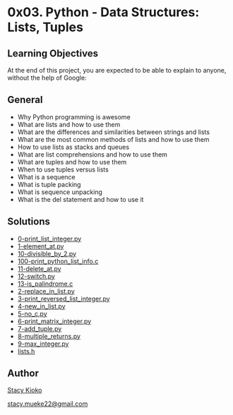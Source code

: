 <h1>0x03. Python - Data Structures: Lists, Tuples</h1>
<h2>Learning Objectives</h2>
<p>At the end of this project, you are expected to be able to explain to anyone, without the help of Google:</p>

<h2>General</h2>
<ul>
<li>Why Python programming is awesome</li>
<li>What are lists and how to use them</li>
<li>What are the differences and similarities between strings and lists</li>
<li>What are the most common methods of lists and how to use them</li>
<li>How to use lists as stacks and queues</li>
<li>What are list comprehensions and how to use them</li>
<li>What are tuples and how to use them</li>
<li>When to use tuples versus lists</li>
<li>What is a sequence</li>
<li>What is tuple packing</li>
<li>What is sequence unpacking</li>
<li>What is the del statement and how to use it</li>
</ul>

<h2>Solutions</h2>

<ul>
<li><a href=https://github.com/StacyKioko/alx-higher_level_programming/blob/main/0x03-python-data_structures/0-print_list_integer.py>0-print_list_integer.py</a></li>
<li><a href=https://github.com/StacyKioko/alx-higher_level_programming/blob/main/0x03-python-data_structures/1-element_at.py>1-element_at.py</a></li>
<li><a href=https://github.com/StacyKioko/alx-higher_level_programming/blob/main/0x03-python-data_structures/10-divisible_by_2.py>10-divisible_by_2.py</a></li>
<li><a href=https://github.com/StacyKioko/alx-higher_level_programming/blob/main/0x03-python-data_structures/100-print_python_list_info.c>100-print_python_list_info.c</a></li>
<li><a href=https://github.com/StacyKioko/alx-higher_level_programming/blob/main/0x03-python-data_structures/11-delete_at.py>11-delete_at.py</a></li>
<li><a href=https://github.com/StacyKioko/alx-higher_level_programming/blob/main/0x03-python-data_structures/12-switch.py>12-switch.py</a></li>
<li><a href=https://github.com/StacyKioko/alx-higher_level_programming/blob/main/0x03-python-data_structures/13-is_palindrome.c>13-is_palindrome.c</a></li>
<li><a href=https://github.com/StacyKioko/alx-higher_level_programming/blob/main/0x03-python-data_structures/2-replace_in_list.py>2-replace_in_list.py</a></li>
<li><a href=https://github.com/StacyKioko/alx-higher_level_programming/blob/main/0x03-python-data_structures/3-print_reversed_list_integer.py>3-print_reversed_list_integer.py</a></li>
<li><a href=https://github.com/StacyKioko/alx-higher_level_programming/blob/main/0x03-python-data_structures/4-new_in_list.py>4-new_in_list.py</a></li>
<li><a href=https://github.com/StacyKioko/alx-higher_level_programming/blob/main/0x03-python-data_structures/5-no_c.py>5-no_c.py</a></li>
<li><a href=https://github.com/StacyKioko/alx-higher_level_programming/blob/main/0x03-python-data_structures/6-print_matrix_integer.py>6-print_matrix_integer.py</a></li>
<li><a href=https://github.com/StacyKioko/alx-higher_level_programming/blob/main/0x03-python-data_structures/7-add_tuple.py>7-add_tuple.py</a></li>
<li><a href=https://github.com/StacyKioko/alx-higher_level_programming/blob/main/0x03-python-data_structures/8-multiple_returns.py>8-multiple_returns.py</a></li>
<li><a href=https://github.com/StacyKioko/alx-higher_level_programming/blob/main/0x03-python-data_structures/9-max_integer.py>9-max_integer.py</a></li>
<li><a href=https://github.com/StacyKioko/alx-higher_level_programming/blob/main/0x03-python-data_structures/lists.h>lists.h</a></li>
</ul>

<h2>Author</h2>
<p><a href=https://github.com/StacyKioko>Stacy Kioko</a></p>
<p><a href=stacy.mueke22@gmail.com>stacy.mueke22@gmail.com</a></p>
